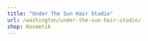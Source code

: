 ```yaml
---
title: "Under The Sun Hair Studio"
url: /washington/under-the-sun-hair-studio/
shop: Kosmetik
---
```

